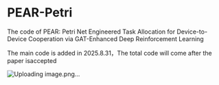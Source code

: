 # PEAR-Petri
The code of PEAR: Petri Net Engineered Task Allocation for Device-to-Device Cooperation via GAT-Enhanced Deep Reinforcement Learning

The main code is added in 2025.8.31，The total code will come after the paper isaccepted


![Uploading image.png…]()
